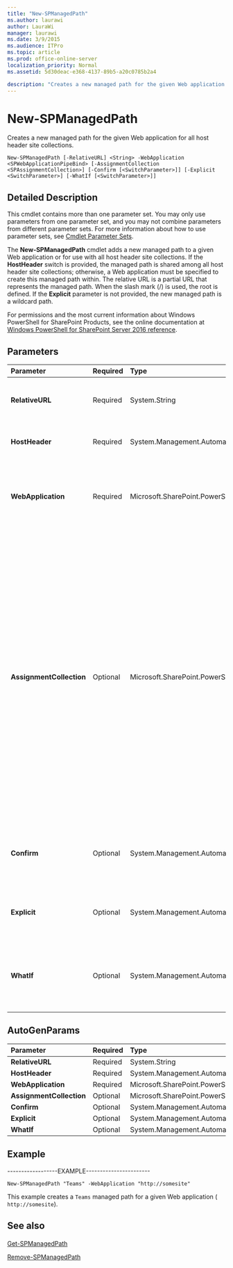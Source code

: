 ```yaml
---
title: "New-SPManagedPath"
ms.author: laurawi
author: LauraWi
manager: laurawi
ms.date: 3/9/2015
ms.audience: ITPro
ms.topic: article
ms.prod: office-online-server
localization_priority: Normal
ms.assetid: 5d30deac-e368-4137-89b5-a20c0785b2a4

description: "Creates a new managed path for the given Web application for all host header site collections."
---
```


# New-SPManagedPath

Creates a new managed path for the given Web application for all host header site collections.
  
```
New-SPManagedPath [-RelativeURL] <String> -WebApplication <SPWebApplicationPipeBind> [-AssignmentCollection <SPAssignmentCollection>] [-Confirm [<SwitchParameter>]] [-Explicit <SwitchParameter>] [-WhatIf [<SwitchParameter>]]
```

## Detailed Description

This cmdlet contains more than one parameter set. You may only use parameters from one parameter set, and you may not combine parameters from different parameter sets. For more information about how to use parameter sets, see [Cmdlet Parameter Sets](https://go.microsoft.com/fwlink/?LinkID=187810).
  
The **New-SPManagedPath** cmdlet adds a new managed path to a given Web application or for use with all host header site collections. If the **HostHeader** switch is provided, the managed path is shared among all host header site collections; otherwise, a Web application must be specified to create this managed path within. The relative URL is a partial URL that represents the managed path. When the slash mark (/) is used, the root is defined. If the **Explicit** parameter is not provided, the new managed path is a wildcard path. 
  
For permissions and the most current information about Windows PowerShell for SharePoint Products, see the online documentation at [Windows PowerShell for SharePoint Server 2016 reference](https://go.microsoft.com/fwlink/p/?LinkId=671715).
  
## Parameters

|**Parameter**|**Required**|**Type**|**Description**|
|:-----|:-----|:-----|:-----|
|**RelativeURL** <br/> |Required  <br/> |System.String  <br/> |Specifies the relative URL for the new managed path.  <br/> The type must be a valid partial URL such as **site** or **sites/teams/.** <br/> |
|**HostHeader** <br/> |Required  <br/> |System.Management.Automation.SwitchParameter  <br/> |If this parameter is provided, this managed path applies to all host header site collections.  <br/> |
|**WebApplication** <br/> |Required  <br/> |Microsoft.SharePoint.PowerShell.SPWebApplicationPipeBind  <br/> |Specifies the Web application group to add this path.  <br/> The type must be a valid URL, in the form http://server_name, or a GUID, in the form 1234-5678-0987645a.  <br/> |
|**AssignmentCollection** <br/> |Optional  <br/> |Microsoft.SharePoint.PowerShell.SPAssignmentCollection  <br/> |Manages objects for the purpose of proper disposal. Use of objects, such as **SPWeb** or **SPSite**, can use large amounts of memory and use of these objects in Windows PowerShell scripts requires proper memory management. Using the **SPAssignment** object, you can assign objects to a variable and dispose of the objects after they are needed to free up memory. When **SPWeb**, **SPSite**, or **SPSiteAdministration** objects are used, the objects are automatically disposed of if an assignment collection or the **Global** parameter is not used.  <br/> > [!NOTE]> When the **Global** parameter is used, all objects are contained in the global store. If objects are not immediately used, or disposed of by using the **Stop-SPAssignment** command, an out-of-memory scenario can occur.           |
|**Confirm** <br/> |Optional  <br/> |System.Management.Automation.SwitchParameter  <br/> |Prompts you for confirmation before executing the command. For more information, type the following command: **get-help about_commonparameters** <br/> |
|**Explicit** <br/> |Optional  <br/> |System.Management.Automation.SwitchParameter  <br/> |Specifies whether the managed path is explicit or wildcard.  <br/> If not provided, the managed path is a wildcard path.  <br/> |
|**WhatIf** <br/> |Optional  <br/> |System.Management.Automation.SwitchParameter  <br/> |Displays a message that describes the effect of the command instead of executing the command. For more information, type the following command: **get-help about_commonparameters** <br/> |
   
## AutoGenParams

|**Parameter**|**Required**|**Type**|**Description**|
|:-----|:-----|:-----|:-----|
|**RelativeURL** <br/> |Required  <br/> |System.String  <br/> ||
|**HostHeader** <br/> |Required  <br/> |System.Management.Automation.SwitchParameter  <br/> ||
|**WebApplication** <br/> |Required  <br/> |Microsoft.SharePoint.PowerShell.SPWebApplicationPipeBind  <br/> ||
|**AssignmentCollection** <br/> |Optional  <br/> |Microsoft.SharePoint.PowerShell.SPAssignmentCollection  <br/> ||
|**Confirm** <br/> |Optional  <br/> |System.Management.Automation.SwitchParameter  <br/> ||
|**Explicit** <br/> |Optional  <br/> |System.Management.Automation.SwitchParameter  <br/> ||
|**WhatIf** <br/> |Optional  <br/> |System.Management.Automation.SwitchParameter  <br/> ||
   
## Example

------------------EXAMPLE-----------------------
  
```
New-SPManagedPath "Teams" -WebApplication "http://somesite"
```

This example creates a  `Teams` managed path for a given Web application (  `http://somesite`).
  
## See also

#### 

[Get-SPManagedPath](get-spmanagedpath.md)
  
[Remove-SPManagedPath](remove-spmanagedpath.md)

